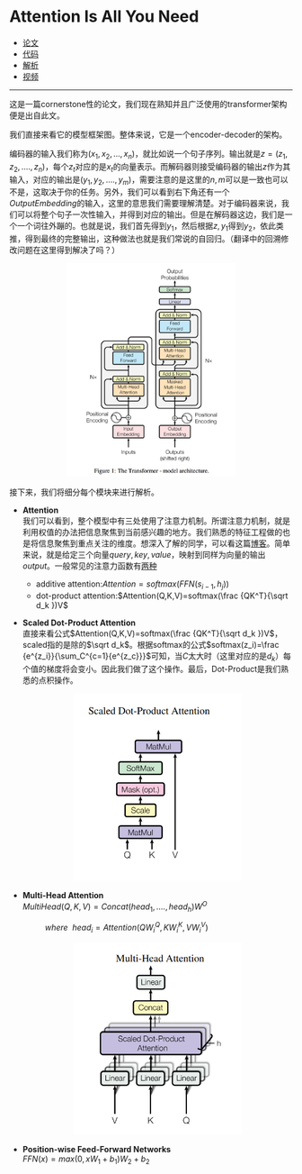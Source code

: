 # Attention Is All You Need

- [论文](https://arxiv.org/pdf/1706.03762.pdf)  
- [代码](https://github.com/tensorflow/tensor2tensor)
- [解析](https://blog.csdn.net/nocml/article/details/103082600)
- [视频](https://www.bilibili.com/video/BV1pu411o7BE?spm_id_from=333.999.0.0&vd_source=16860f65fea90013288ea5a6ba1bba3a)
-----
这是一篇cornerstone性的论文，我们现在熟知并且广泛使用的transformer架构便是出自此文。  

我们直接来看它的模型框架图。整体来说，它是一个encoder-decoder的架构。       

编码器的输入我们称为$(x_1,x_2,...,x_n)$，就比如说一个句子序列。输出就是$z=(z_1,z_2,....,z_n)$，每个$z_t$对应的是$x_t$的向量表示。而解码器则接受编码器的输出$z$作为其输入，对应的输出是$(y_1,y_2,....,y_m)$，需要注意的是这里的$n,m$可以是一致也可以不是，这取决于你的任务。另外，我们可以看到右下角还有一个$OutputEmbedding$的输入，这里的意思我们需要理解清楚。对于编码器来说，我们可以将整个句子一次性输入，并得到对应的输出。但是在解码器这边，我们是一个一个词往外蹦的。也就是说，我们首先得到$y_1$，然后根据$z,y_1$得到$y_2$，依此类推，得到最终的完整输出，这种做法也就是我们常说的自回归。（翻译中的回溯修改问题在这里得到解决了吗？）  

<div align=center><img src="../../image/transformer/20191108232051247.png" width="300"></div>

接下来，我们将细分每个模块来进行解析。
- **Attention**  
  我们可以看到，整个模型中有三处使用了注意力机制。所谓注意力机制，就是利用权值的办法把信息聚焦到当前感兴趣的地方。我们熟悉的特征工程做的也是将信息聚焦到重点关注的维度。想深入了解的同学，可以看这篇[博客](https://zhuanlan.zhihu.com/p/105335191)。简单来说，就是给定三个向量$query,key,value$，映射到同样为向量的输出$output$。一般常见的注意力函数有[两种](https://zhuanlan.zhihu.com/p/366993073)
  - additive attention:$Attention=softmax(FFN(s_{i-1},h_j))$
  - dot-product attention:$Attention(Q,K,V)=softmax(\frac {QK^T}{\sqrt d_k })V$  
  
- **Scaled Dot-Product Attention**  
  直接来看公式$Attention(Q,K,V)=softmax(\frac {QK^T}{\sqrt d_k })V$，scaled指的是除的$\sqrt d_k$。根据softmax的公式$softmax(z_i)=\frac {e^{z_i}}{\sum_C^{c=1}{e^{z_c}}}$可知，当$C$太大时（这里对应的是$d_k$）每个值的梯度将会变小。因此我们做了这个操作。最后，Dot-Product是我们熟悉的点积操作。

  <div align=center><img src="../../image/transformer/c47abc087040e06a63dd85a38c2e60a.png" width="300"></div>
  
- **Multi-Head Attention**  
  $MultiHead(Q,K,V)=Concat(head_1,....,head_h)W^O$
  
  $~~~~~~~~~~where~~head_i=Attention(QW_i^Q,KW_i^K,VW_i^V)$
  <div align=center><img src="..\..\image\transformer\8ff9883a14ab76403c433eb76b646a4.png" width="300"></div>

- **Position-wise Feed-Forward Networks**  
  $FFN(x)=max(0,xW_1+b_1)W_2+b_2$
